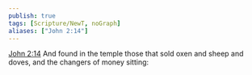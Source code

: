 ```yaml
---
publish: true
tags: [Scripture/NewT, noGraph]
aliases: ["John 2:14"]
---
```

[John 2:14](https://churchofjesuschrist.org/study/scriptures/nt/john/2?lang=eng&id=p14#p14) And found in the temple those that sold oxen and sheep and doves, and the changers of money sitting:
